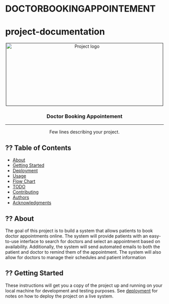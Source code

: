 # DOCTORBOOKINGAPPOINTEMENT

# project-documentation

<p align="center">
  <a href="" rel="noopener">
 <img width=500px height=200px src="swag.png" alt="Project logo"></a>
</p>


<h3 align="center">Doctor Booking Appointement</h3>

---
<p align="center"> Few lines describing your project.
    <br> 
</p>

## ?? Table of Contents
- [About](#about)
- [Getting Started](#getting_started)
- [Deployment](#deployment)
- [Usage](#usage)
- [Flow Chart](#flowchart)
- [TODO](../TODO.md)
- [Contributing](../CONTRIBUTING.md)
- [Authors](#authors)
- [Acknowledgments](#acknowledgement)

## ?? About <a name = "about"></a>
The goal of this project is to build a system that allows patients to book doctor appointments online. The system will provide patients with an easy-to-use interface to search for doctors and select an appointment based on availability. Additionally, the system will send automated emails to both the patient and doctor to remind them of the appointment. The system will also allow for doctors to manage their schedules and patient information
## ?? Getting Started <a name = "getting_started"></a>
These instructions will get you a copy of the project up and running on your local machine for development and testing purposes. See [deployment](#deployment) for notes on how to deploy the project on a live system.
